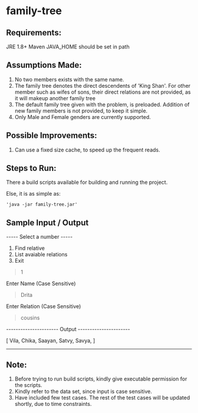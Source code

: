 # family-tree


Requirements:
-------------

JRE 1.8+
Maven
JAVA_HOME should be set in path



Assumptions Made:
------------------

1) No two members exists with the same name.
2) The family tree denotes the direct descendents of 'King Shan'. For other member such as wifes of sons, their direct relations are not provided, as it will makeup another family tree
3) The default family tree given with the problem, is preloaded. Addition of new family members is not provided, to keep it simple.
4) Only Male and Female genders are currently supported.



Possible Improvements:
----------------------

1) Can use a fixed size cache, to speed up the frequent reads.



Steps to Run:
-------------

There a build scripts available for building and running the project.

Else, it is as simple as:

	'java -jar family-tree.jar'
	
	
	
Sample Input / Output
---------------------

----- Select a number ----- 
1. Find relative
2. List avaiable relations
3. Exit

> 1

Enter Name (Case Sensitive)

> Drita

Enter Relation (Case Sensitive)

> cousins

---------------------- Output ----------------------

[ Vila, Chika, Saayan, Satvy, Savya,  ]

----------------------------------------------------	
	
	
	
	
Note: 
-----
1) Before trying to run build scripts, kindly give executable permission for the scripts.
2) Kindly refer to the data set, since input is case sensitive.
3) Have included few test cases. The rest of the test cases will be updated shortly, due to time constraints.

